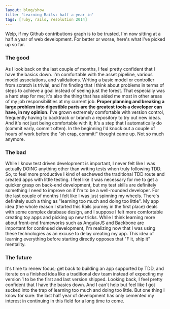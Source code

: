 ```yaml
---
layout: blog/show
title: 'Learning Rails: half a year in'
tags: [ruby, rails, resolution 2014]
---
```


Welp, if my Github contributions graph is to be trusted, I'm now sitting at a half a year of web development. For better or worse, here's what I've picked up so far.

### The good

As I look back on the last couple of months, I feel pretty confident that I have the basics down. I'm comfortable with the asset pipeline, various model associations, and validations. Writing a basic model or controller from scratch is trivial, and I'm finding that I think about problems in terms of steps to achieve a goal instead of seeing just the forest. That especially was a hard step for me; it's also the thing that has aided me most in other areas of my job responsibilities at my current job. **Proper planning and breaking a large problem into digestible parts are the greatest tools a developer can have, in my opinion.** I've grown extremely comfortable with version control, frequently having to backtrack or branch a repository to try out new ideas. And it's not just being comfortable with it; It's a step that I automatically do (commit early, commit often). In the beginning I'd knock out a couple of hours of work before the "oh crap, commit!" thought came up. Not so much anymore.

### The bad

While I know test driven development is important, I never felt like I was actually DOING anything other than writing tests when truly following TDD. So, to feel more productive I kind of eschewed the traditional TDD route and created apps with little testing. I feel like it was necessary for me to get a quicker grasp on back-end development, but my test skills are definitely something I need to improve on if I'm to be a well-rounded developer. For the last couple of months I felt like I was just spinning my wheels. There's definitely such a thing as "learning too much and doing too little". My app idea (the whole reason I started this Rails journey in the first place) deals with some complex database design, and I suppose I felt more comfortable creating toy apps and picking up new tricks. While I think learning more about front-end frameworks such as AngularJS and Backbone are important for continued development, I'm realizing now that I was using these technologies as an excuse to delay creating my app. This idea of learning everything before starting directly opposes that "F it, ship it" mentality.

### The future

It's time to renew focus; get back to building an app supported by TDD, and iterate on a finished idea like a traditional dev team instead of expecting my version 1 to be the first and last version shipped. Looking back, I feel pretty confident that I have the basics down. And I can't help but feel like I got sucked into the trap of learning too much and doing too little. But one thing I know for sure: the last half year of development has only cemented my interest in continuing in this field for a long time to come.
